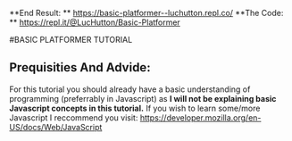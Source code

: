 **End Result: ** https://basic-platformer--luchutton.repl.co/
**The Code: ** https://repl.it/@LucHutton/Basic-Platformer

#BASIC PLATFORMER TUTORIAL

## Prequisities And Advide:
For this tutorial you should already have a basic understanding of programming (preferrably in Javascript) as **I will not be explaining basic Javascript concepts in this tutorial.** If you wish to learn some/more Javascript I reccommend you visit: https://developer.mozilla.org/en-US/docs/Web/JavaScript
